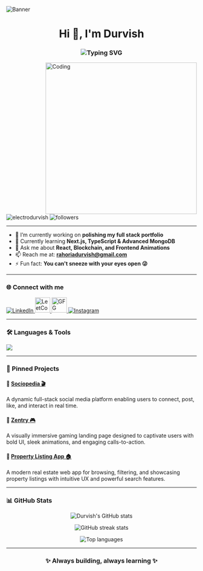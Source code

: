 ![Banner](https://images-wixmp-ed30a86b8c4ca887773594c2.wixmp.com/f/9d70ef73-ee0b-4abf-b97a-3389eff38ed5/d9qzqm8-242916ae-89d8-4da4-bfd4-93bef52e103a.gif)

<h1 align="center">Hi 👋, I'm Durvish</h1>
<h3 align="center">
  <img src="https://readme-typing-svg.herokuapp.com?font=Fira+Code&size=24&pause=1000&center=true&width=440&lines=Frontend+Developer+from+India;React+%7C+Next.js+%7C+MongoDB+%7C+Tailwind;Building+cool+stuff+with+code" alt="Typing SVG" />
</h3>

<img align="right" alt="Coding" width="400" src="https://i.giphy.com/media/836HiJc7pgzy8iNXCn/giphy.gif" />

<p align="left">
  <img src="https://komarev.com/ghpvc/?username=electrodurvish&label=Profile%20views&color=0e75b6&style=flat" alt="electrodurvish" />
  <img src="https://img.shields.io/github/followers/electrodurvish?label=Follow&style=social" alt="followers" />
</p>

---

- 🔭 I’m currently working on **polishing my full stack portfolio**
- 🌱 Currently learning **Next.js, TypeScript & Advanced MongoDB**
- 💬 Ask me about **React, Blockchain, and Frontend Animations**
- 📫 Reach me at: **rahoriadurvish@gmail.com**
- ⚡ Fun fact: **You can't sneeze with your eyes open 😜**

---

### 🌐 Connect with me

<p align="left">
  <a href="https://www.linkedin.com/in/durvish-rahoria-4b664a323/" target="_blank">
    <img src="https://skillicons.dev/icons?i=linkedin" alt="LinkedIn" />
  </a>
  <a href="https://leetcode.com/u/durvish/" target="_blank">
    <img src="https://upload.wikimedia.org/wikipedia/commons/1/19/LeetCode_logo_black.png" alt="LeetCode" width="40" height="40" />
  </a>
  <a href="https://www.geeksforgeeks.org/user/2022kue8vqa/" target="_blank">
    <img src="https://upload.wikimedia.org/wikipedia/commons/4/43/GeeksforGeeks.svg" alt="GFG" width="40" height="40" />
  </a>
  <a href="https://instagram.com/durrvish" target="_blank">
    <img src="https://skillicons.dev/icons?i=instagram" alt="Instagram" />
  </a>
</p>

---

### 🛠️ Languages & Tools

<p align="left">
  <img src="https://skillicons.dev/icons?i=react,nextjs,ts,js,html,css,tailwind,bootstrap,express,mongodb,nodejs,git,c,cpp,matlab,blender" />
</p>

---

### 📌 Pinned Projects

#### 🔗 [Sociopedia 🎬](https://frontend-mern-green.vercel.app/)  
A dynamic full-stack social media platform enabling users to connect, post, like, and interact in real time.

#### 🔗 [Zentry 🎮](http://gaming-landingpage-flame.vercel.app/)  
A visually immersive gaming landing page designed to captivate users with bold UI, sleek animations, and engaging calls-to-action.

#### 🔗 [Property Listing App 🏠](https://property-listing-app-3ygb.vercel.app/)  
A modern real estate web app for browsing, filtering, and showcasing property listings with intuitive UX and powerful search features.

---

### 📊 GitHub Stats

<p align="center">
  <img src="https://github-readme-stats.vercel.app/api?username=electrodurvish&show_icons=true&theme=radical" alt="Durvish's GitHub stats" />
</p>

<p align="center">
  <img src="https://github-readme-streak-stats.herokuapp.com/?user=electrodurvish&theme=radical" alt="GitHub streak stats" />
</p>

<p align="center">
  <img src="https://github-readme-stats.vercel.app/api/top-langs/?username=electrodurvish&layout=compact&theme=radical" alt="Top languages" />
</p>

---

<h3 align="center">✨ Always building, always learning ✨</h3>
